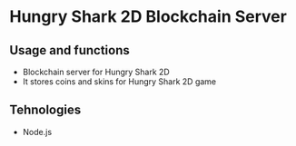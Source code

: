 # Hungry Shark 2D Blockchain Server

## Usage and functions
* Blockchain server for Hungry Shark 2D
* It stores coins and skins for Hungry Shark 2D game

## Tehnologies
* Node.js
